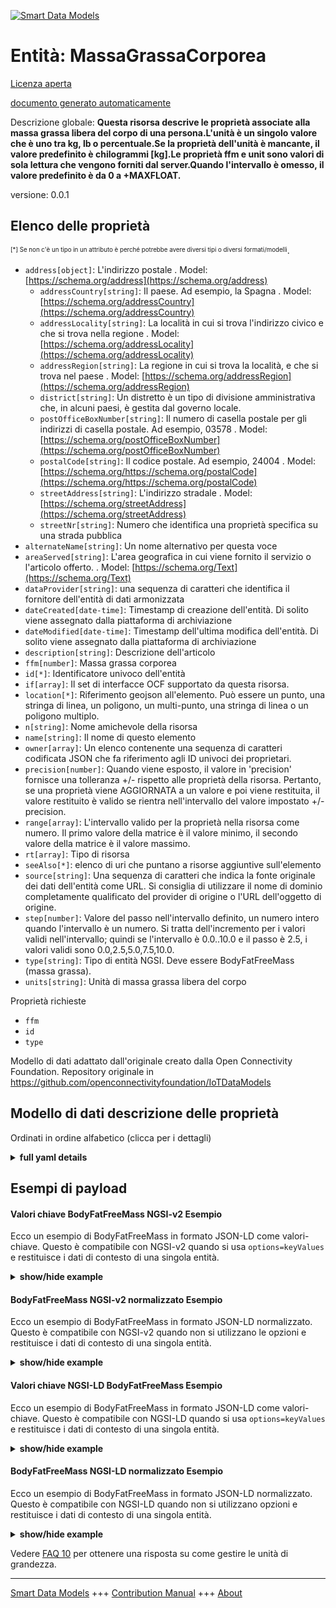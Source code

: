 <!-- 10-Header -->  
[![Smart Data Models](https://smartdatamodels.org/wp-content/uploads/2022/01/SmartDataModels_logo.png "Logo")](https://smartdatamodels.org)  
Entità: MassaGrassaCorporea  
===========================<!-- /10-Header -->  
<!-- 15-License -->  
[Licenza aperta](https://github.com/smart-data-models//dataModel.OCF/blob/master/BodyFatFreeMass/LICENSE.md)  
[documento generato automaticamente](https://docs.google.com/presentation/d/e/2PACX-1vTs-Ng5dIAwkg91oTTUdt8ua7woBXhPnwavZ0FxgR8BsAI_Ek3C5q97Nd94HS8KhP-r_quD4H0fgyt3/pub?start=false&loop=false&delayms=3000#slide=id.gb715ace035_0_60)  
<!-- /15-License -->  
<!-- 20-Description -->  
Descrizione globale: **Questa risorsa descrive le proprietà associate alla massa grassa libera del corpo di una persona.L'unità è un singolo valore che è uno tra kg, lb o percentuale.Se la proprietà dell'unità è mancante, il valore predefinito è chilogrammi [kg].Le proprietà ffm e unit sono valori di sola lettura che vengono forniti dal server.Quando l'intervallo è omesso, il valore predefinito è da 0 a +MAXFLOAT.**  
versione: 0.0.1  
<!-- /20-Description -->  
<!-- 30-PropertiesList -->  

## Elenco delle proprietà  

<sup><sub>[*] Se non c'è un tipo in un attributo è perché potrebbe avere diversi tipi o diversi formati/modelli</sub></sup>.  
- `address[object]`: L'indirizzo postale  . Model: [https://schema.org/address](https://schema.org/address)	- `addressCountry[string]`: Il paese. Ad esempio, la Spagna  . Model: [https://schema.org/addressCountry](https://schema.org/addressCountry)  
	- `addressLocality[string]`: La località in cui si trova l'indirizzo civico e che si trova nella regione  . Model: [https://schema.org/addressLocality](https://schema.org/addressLocality)  
	- `addressRegion[string]`: La regione in cui si trova la località, e che si trova nel paese  . Model: [https://schema.org/addressRegion](https://schema.org/addressRegion)  
	- `district[string]`: Un distretto è un tipo di divisione amministrativa che, in alcuni paesi, è gestita dal governo locale.    
	- `postOfficeBoxNumber[string]`: Il numero di casella postale per gli indirizzi di casella postale. Ad esempio, 03578  . Model: [https://schema.org/postOfficeBoxNumber](https://schema.org/postOfficeBoxNumber)  
	- `postalCode[string]`: Il codice postale. Ad esempio, 24004  . Model: [https://schema.org/https://schema.org/postalCode](https://schema.org/https://schema.org/postalCode)  
	- `streetAddress[string]`: L'indirizzo stradale  . Model: [https://schema.org/streetAddress](https://schema.org/streetAddress)  
	- `streetNr[string]`: Numero che identifica una proprietà specifica su una strada pubblica    
- `alternateName[string]`: Un nome alternativo per questa voce  - `areaServed[string]`: L'area geografica in cui viene fornito il servizio o l'articolo offerto.  . Model: [https://schema.org/Text](https://schema.org/Text)- `dataProvider[string]`: una sequenza di caratteri che identifica il fornitore dell'entità di dati armonizzata  - `dateCreated[date-time]`: Timestamp di creazione dell'entità. Di solito viene assegnato dalla piattaforma di archiviazione  - `dateModified[date-time]`: Timestamp dell'ultima modifica dell'entità. Di solito viene assegnato dalla piattaforma di archiviazione  - `description[string]`: Descrizione dell'articolo  - `ffm[number]`: Massa grassa corporea  - `id[*]`: Identificatore univoco dell'entità  - `if[array]`: Il set di interfacce OCF supportato da questa risorsa.  - `location[*]`: Riferimento geojson all'elemento. Può essere un punto, una stringa di linea, un poligono, un multi-punto, una stringa di linea o un poligono multiplo.  - `n[string]`: Nome amichevole della risorsa  - `name[string]`: Il nome di questo elemento  - `owner[array]`: Un elenco contenente una sequenza di caratteri codificata JSON che fa riferimento agli ID univoci dei proprietari.  - `precision[number]`: Quando viene esposto, il valore in 'precision' fornisce una tolleranza +/- rispetto alle proprietà della risorsa. Pertanto, se una proprietà viene AGGIORNATA a un valore e poi viene restituita, il valore restituito è valido se rientra nell'intervallo del valore impostato +/- precision.  - `range[array]`: L'intervallo valido per la proprietà nella risorsa come numero. Il primo valore della matrice è il valore minimo, il secondo valore della matrice è il valore massimo.  - `rt[array]`: Tipo di risorsa  - `seeAlso[*]`: elenco di uri che puntano a risorse aggiuntive sull'elemento  - `source[string]`: Una sequenza di caratteri che indica la fonte originale dei dati dell'entità come URL. Si consiglia di utilizzare il nome di dominio completamente qualificato del provider di origine o l'URL dell'oggetto di origine.  - `step[number]`: Valore del passo nell'intervallo definito, un numero intero quando l'intervallo è un numero.  Si tratta dell'incremento per i valori validi nell'intervallo; quindi se l'intervallo è 0.0..10.0 e il passo è 2.5, i valori validi sono 0.0,2.5,5.0,7.5,10.0.  - `type[string]`: Tipo di entità NGSI. Deve essere BodyFatFreeMass (massa grassa).  - `units[string]`: Unità di massa grassa libera del corpo  <!-- /30-PropertiesList -->  
<!-- 35-RequiredProperties -->  
Proprietà richieste  
- `ffm`  - `id`  - `type`  <!-- /35-RequiredProperties -->  
<!-- 40-RequiredProperties -->  
Modello di dati adattato dall'originale creato dalla Open Connectivity Foundation. Repository originale in https://github.com/openconnectivityfoundation/IoTDataModels  
<!-- /40-RequiredProperties -->  
<!-- 50-DataModelHeader -->  
## Modello di dati descrizione delle proprietà  
Ordinati in ordine alfabetico (clicca per i dettagli)  
<!-- /50-DataModelHeader -->  
<!-- 60-ModelYaml -->  
<details><summary><strong>full yaml details</strong></summary>    
```yaml  
BodyFatFreeMass:    
  description: 'This Resource describes the Properties associated with a person''s body fat free mass.The unit is a single value that is one of kg, lb or percent.If the unit Property is missing the default is kilograms [kg].The ffm and unit Properties are read-only values that are provided by the Server.When range is omitted the default is 0 to +MAXFLOAT.'    
  properties:    
    address:    
      description: The mailing address    
      properties:    
        addressCountry:    
          description: 'The country. For example, Spain'    
          type: string    
          x-ngsi:    
            model: https://schema.org/addressCountry    
            type: Property    
        addressLocality:    
          description: 'The locality in which the street address is, and which is in the region'    
          type: string    
          x-ngsi:    
            model: https://schema.org/addressLocality    
            type: Property    
        addressRegion:    
          description: 'The region in which the locality is, and which is in the country'    
          type: string    
          x-ngsi:    
            model: https://schema.org/addressRegion    
            type: Property    
        district:    
          description: 'A district is a type of administrative division that, in some countries, is managed by the local government'    
          type: string    
          x-ngsi:    
            type: Property    
        postOfficeBoxNumber:    
          description: 'The post office box number for PO box addresses. For example, 03578'    
          type: string    
          x-ngsi:    
            model: https://schema.org/postOfficeBoxNumber    
            type: Property    
        postalCode:    
          description: 'The postal code. For example, 24004'    
          type: string    
          x-ngsi:    
            model: https://schema.org/https://schema.org/postalCode    
            type: Property    
        streetAddress:    
          description: The street address    
          type: string    
          x-ngsi:    
            model: https://schema.org/streetAddress    
            type: Property    
        streetNr:    
          description: Number identifying a specific property on a public street    
          type: string    
          x-ngsi:    
            type: Property    
      type: object    
      x-ngsi:    
        model: https://schema.org/address    
        type: Property    
    alternateName:    
      description: An alternative name for this item    
      type: string    
      x-ngsi:    
        type: Property    
    areaServed:    
      description: The geographic area where a service or offered item is provided    
      type: string    
      x-ngsi:    
        model: https://schema.org/Text    
        type: Property    
    dataProvider:    
      description: A sequence of characters identifying the provider of the harmonised data entity    
      type: string    
      x-ngsi:    
        type: Property    
    dateCreated:    
      description: Entity creation timestamp. This will usually be allocated by the storage platform    
      format: date-time    
      type: string    
      x-ngsi:    
        type: Property    
    dateModified:    
      description: Timestamp of the last modification of the entity. This will usually be allocated by the storage platform    
      format: date-time    
      type: string    
      x-ngsi:    
        type: Property    
    description:    
      description: A description of this item    
      type: string    
      x-ngsi:    
        type: Property    
    ffm:    
      description: Body fat free mass    
      minimum: 0.0    
      readOnly: true    
      type: number    
      x-ngsi:    
        type: Property    
    id:    
      anyOf:    
        - description: Identifier format of any NGSI entity    
          maxLength: 256    
          minLength: 1    
          pattern: ^[\w\-\.\{\}\$\+\*\[\]`|~^@!,:\\]+$    
          type: string    
          x-ngsi:    
            type: Property    
        - description: Identifier format of any NGSI entity    
          format: uri    
          type: string    
          x-ngsi:    
            type: Property    
      description: Unique identifier of the entity    
      x-ngsi:    
        type: Property    
    if:    
      description: The OCF Interface set supported by this Resource    
      items:    
        enum:    
          - oic.if.s    
          - oic.if.baseline    
        maxLength: 64    
        type: string    
      minItems: 1    
      readOnly: true    
      type: array    
      uniqueItems: true    
      x-ngsi:    
        type: Property    
    location:    
      description: 'Geojson reference to the item. It can be Point, LineString, Polygon, MultiPoint, MultiLineString or MultiPolygon'    
      oneOf:    
        - description: Geojson reference to the item. Point    
          properties:    
            bbox:    
              items:    
                type: number    
              minItems: 4    
              type: array    
            coordinates:    
              items:    
                type: number    
              minItems: 2    
              type: array    
            type:    
              enum:    
                - Point    
              type: string    
          required:    
            - type    
            - coordinates    
          title: GeoJSON Point    
          type: object    
          x-ngsi:    
            type: GeoProperty    
        - description: Geojson reference to the item. LineString    
          properties:    
            bbox:    
              items:    
                type: number    
              minItems: 4    
              type: array    
            coordinates:    
              items:    
                items:    
                  type: number    
                minItems: 2    
                type: array    
              minItems: 2    
              type: array    
            type:    
              enum:    
                - LineString    
              type: string    
          required:    
            - type    
            - coordinates    
          title: GeoJSON LineString    
          type: object    
          x-ngsi:    
            type: GeoProperty    
        - description: Geojson reference to the item. Polygon    
          properties:    
            bbox:    
              items:    
                type: number    
              minItems: 4    
              type: array    
            coordinates:    
              items:    
                items:    
                  items:    
                    type: number    
                  minItems: 2    
                  type: array    
                minItems: 4    
                type: array    
              type: array    
            type:    
              enum:    
                - Polygon    
              type: string    
          required:    
            - type    
            - coordinates    
          title: GeoJSON Polygon    
          type: object    
          x-ngsi:    
            type: GeoProperty    
        - description: Geojson reference to the item. MultiPoint    
          properties:    
            bbox:    
              items:    
                type: number    
              minItems: 4    
              type: array    
            coordinates:    
              items:    
                items:    
                  type: number    
                minItems: 2    
                type: array    
              type: array    
            type:    
              enum:    
                - MultiPoint    
              type: string    
          required:    
            - type    
            - coordinates    
          title: GeoJSON MultiPoint    
          type: object    
          x-ngsi:    
            type: GeoProperty    
        - description: Geojson reference to the item. MultiLineString    
          properties:    
            bbox:    
              items:    
                type: number    
              minItems: 4    
              type: array    
            coordinates:    
              items:    
                items:    
                  items:    
                    type: number    
                  minItems: 2    
                  type: array    
                minItems: 2    
                type: array    
              type: array    
            type:    
              enum:    
                - MultiLineString    
              type: string    
          required:    
            - type    
            - coordinates    
          title: GeoJSON MultiLineString    
          type: object    
          x-ngsi:    
            type: GeoProperty    
        - description: Geojson reference to the item. MultiLineString    
          properties:    
            bbox:    
              items:    
                type: number    
              minItems: 4    
              type: array    
            coordinates:    
              items:    
                items:    
                  items:    
                    items:    
                      type: number    
                    minItems: 2    
                    type: array    
                  minItems: 4    
                  type: array    
                type: array    
              type: array    
            type:    
              enum:    
                - MultiPolygon    
              type: string    
          required:    
            - type    
            - coordinates    
          title: GeoJSON MultiPolygon    
          type: object    
          x-ngsi:    
            type: GeoProperty    
      x-ngsi:    
        type: GeoProperty    
    n:    
      description: Friendly name of the Resource    
      maxLength: 64    
      readOnly: true    
      type: string    
      x-ngsi:    
        type: Property    
    name:    
      description: The name of this item    
      type: string    
      x-ngsi:    
        type: Property    
    owner:    
      description: A List containing a JSON encoded sequence of characters referencing the unique Ids of the owner(s)    
      items:    
        anyOf:    
          - description: Identifier format of any NGSI entity    
            maxLength: 256    
            minLength: 1    
            pattern: ^[\w\-\.\{\}\$\+\*\[\]`|~^@!,:\\]+$    
            type: string    
            x-ngsi:    
              type: Property    
          - description: Identifier format of any NGSI entity    
            format: uri    
            type: string    
            x-ngsi:    
              type: Property    
        description: Unique identifier of the entity    
        x-ngsi:    
          type: Property    
      type: array    
      x-ngsi:    
        type: Property    
    precision:    
      description: 'When exposed the value in ''precision'' provides a +/- tolerance against the Properties in the Resource. Thus if a Property is UPDATED to a value and that Property then RETRIEVED, the RETRIEVED value is valid if in the range of the set value +/- precision'    
      readOnly: true    
      type: number    
      x-ngsi:    
        type: Property    
    range:    
      description: 'The valid range for the Property in the Resource as a number. The first value in the array is the minimum value, the second value in the array is the maximum value'    
      items:    
        type: number    
      maxItems: 2    
      minItems: 2    
      readOnly: true    
      type: array    
      x-ngsi:    
        type: Property    
    rt:    
      description: Resource Type    
      items:    
        enum:    
          - oic.r.body.ffm    
        maxLength: 64    
        type: string    
      minItems: 1    
      readOnly: true    
      type: array    
      uniqueItems: true    
      x-ngsi:    
        type: Property    
    seeAlso:    
      description: list of uri pointing to additional resources about the item    
      oneOf:    
        - items:    
            format: uri    
            type: string    
          minItems: 1    
          type: array    
        - format: uri    
          type: string    
      x-ngsi:    
        type: Property    
    source:    
      description: 'A sequence of characters giving the original source of the entity data as a URL. Recommended to be the fully qualified domain name of the source provider, or the URL to the source object'    
      type: string    
      x-ngsi:    
        type: Property    
    step:    
      description: 'Step value across the defined range an integer when the range is a number.  This is the increment for valid values across the range; so if range is 0.0..10.0 and step is 2.5 then valid values are 0.0,2.5,5.0,7.5,10.0'    
      readOnly: true    
      type: number    
      x-ngsi:    
        type: Property    
    type:    
      description: NGSI entity type. It has to be BodyFatFreeMass    
      enum:    
        - BodyFatFreeMass    
      type: string    
      x-ngsi:    
        type: Property    
    units:    
      default: kg    
      description: Body fat free mass units    
      enum:    
        - kg    
        - lb    
        - percent    
      readOnly: true    
      type: string    
      x-ngsi:    
        type: Property    
  required:    
    - ffm    
    - id    
    - type    
  type: object    
  x-derived-from: https://raw.githubusercontent.com/openconnectivityfoundation/IoTDataModels/master/BodyFatFreeMassResURI.swagger.json    
  x-disclaimer: 'Redistribution and use in source and binary forms, with or without modification, are permitted  provided that the license conditions are met. Copyleft (c) 2022 Contributors to Smart Data Models Program'    
  x-license-url: https://github.com/smart-data-models/dataModel.OCF/blob/master/BodyFatFreeMass/LICENSE.md    
  x-model-schema: https://smart-data-models.github.io/dataModel.OCF/BodyFatFreeMass/schema.json    
  x-model-tags: OCF    
  x-version: 0.0.1    
```  
</details>    
<!-- /60-ModelYaml -->  
<!-- 70-MiddleNotes -->  
<!-- /70-MiddleNotes -->  
<!-- 80-Examples -->  
## Esempi di payload  
#### Valori chiave BodyFatFreeMass NGSI-v2 Esempio  
Ecco un esempio di BodyFatFreeMass in formato JSON-LD come valori-chiave. Questo è compatibile con NGSI-v2 quando si usa `options=keyValues` e restituisce i dati di contesto di una singola entità.  
<details><summary><strong>show/hide example</strong></summary>    
```json  
{  
    "id": "urn:ngsi-ld:BodyFatFreeMass:id:OITA:84015603",  
    "dateCreated": "2008-01-28T11:50:42Z",  
    "dateModified": "1989-08-09T09:52:36Z",  
    "source": "Until movie deal million. West course newspaper rest player stand scene. S",  
    "name": "Thing town nor fine specific anyone mind. Pattern really cost film others fund office.",  
    "alternateName": "Eat skin conference charge born sometimes night ",  
    "description": "Little everything later study accept pretty. Above claim attack take part color big. Turn television determine fire old.",  
    "dataProvider": "A scientist such kitchen people song our. Building night risk imagine. We particularly conference mother unit.",  
    "owner": [  
        "urn:ngsi-ld:BodyFatFreeMass:items:JOUM:77326907",  
        "urn:ngsi-ld:BodyFatFreeMass:items:QQGB:73829140"  
    ],  
    "seeAlso": [  
        "urn:ngsi-ld:BodyFatFreeMass:items:LGBL:55154773"  
    ],  
    "location": {  
        "type": "Point",  
        "coordinates": [  
            20.177127,  
            89.726082  
        ]  
    },  
    "address": {  
        "streetAddress": "Method city material energy evidence second.",  
        "addressLocality": "Argue certainly skill and consumer save. Lay those me yea",  
        "addressRegion": "Scene top image office. Quality save off pretty decide. Special oil deal.",  
        "addressCountry": "Away their when and hope. Use cultural campaign bank. I trial life offer visit cover.",  
        "postalCode": "Subject learn administration church wish rich. Relationship au",  
        "postOfficeBoxNumber": "Outside difficult adult south. Store data past analysis idea hot system. Year after side machine apply food. Safe too strong whole.",  
        "streetNr": "Month card television machine same speech thought save. High nice couple throw respond thousand might. Third appear grow simply water you.",  
        "district": "Break particular entire response participant bank. Operation window floor wind member responsibility. Bag investment hand answer position coll"  
    },  
    "areaServed": "Development culture federal draw animal fish level central. Table main seat want assume. Raise mil",  
    "rt": [  
        "oic.r.body.ffm"  
    ],  
    "ffm": 911.0,  
    "units": "percent",  
    "range": [  
        77.7,  
        206.6  
    ],  
    "step": 540.2,  
    "precision": 989.8,  
    "n": "Run probably certainly.",  
    "if": [  
        "oic.if.s"  
    ],  
    "type": "BodyFatFreeMass"  
}  
```  
</details>  
#### BodyFatFreeMass NGSI-v2 normalizzato Esempio  
Ecco un esempio di BodyFatFreeMass in formato JSON-LD normalizzato. Questo è compatibile con NGSI-v2 quando non si utilizzano le opzioni e restituisce i dati di contesto di una singola entità.  
<details><summary><strong>show/hide example</strong></summary>    
```json  
{  
    "id": "urn:ngsi-ld:BodyFatFreeMass:id:OITA:84015603",  
    "dateCreated": {  
        "type": "DateTime",  
        "value": "2008-01-28T11:50:42Z"  
    },  
    "dateModified": {  
        "type": "DateTime",  
        "value": "1989-08-09T09:52:36Z"  
    },  
    "source": {  
        "type": "Text",  
        "value": "Until movie deal million. West course newspaper rest player stand scene. S"  
    },  
    "name": {  
        "type": "Text",  
        "value": "Thing town nor fine specific anyone mind. Pattern really cost film others fund office."  
    },  
    "alternateName": {  
        "type": "Text",  
        "value": "Eat skin conference charge born sometimes night "  
    },  
    "description": {  
        "type": "Text",  
        "value": "Little everything later study accept pretty. Above claim attack take part color big. Turn television determine fire old."  
    },  
    "dataProvider": {  
        "type": "Text",  
        "value": "A scientist such kitchen people song our. Building night risk imagine. We particularly conference mother unit."  
    },  
    "owner": {  
        "type": "StructuredValue",  
        "value": [  
            "urn:ngsi-ld:BodyFatFreeMass:items:JOUM:77326907",  
            "urn:ngsi-ld:BodyFatFreeMass:items:QQGB:73829140"  
        ]  
    },  
    "seeAlso": {  
        "type": "StructuredValue",  
        "value": [  
            "urn:ngsi-ld:BodyFatFreeMass:items:LGBL:55154773"  
        ]  
    },  
    "location": {  
        "type": "geo:json",  
        "value": {  
            "type": "Point",  
            "coordinates": [  
                20.177127,  
                89.726082  
            ]  
        }  
    },  
    "address": {  
        "type": "StructuredValue",  
        "value": {  
            "streetAddress": "Method city material energy evidence second.",  
            "addressLocality": "Argue certainly skill and consumer save. Lay those me yea",  
            "addressRegion": "Scene top image office. Quality save off pretty decide. Special oil deal.",  
            "addressCountry": "Away their when and hope. Use cultural campaign bank. I trial life offer visit cover.",  
            "postalCode": "Subject learn administration church wish rich. Relationship au",  
            "postOfficeBoxNumber": "Outside difficult adult south. Store data past analysis idea hot system. Year after side machine apply food. Safe too strong whole.",  
            "streetNr": "Month card television machine same speech thought save. High nice couple throw respond thousand might. Third appear grow simply water you.",  
            "district": "Break particular entire response participant bank. Operation window floor wind member responsibility. Bag investment hand answer position coll"  
        }  
    },  
    "areaServed": {  
        "type": "Text",  
        "value": "Development culture federal draw animal fish level central. Table main seat want assume. Raise mil"  
    },  
    "rt": {  
        "type": "StructuredValue",  
        "value": [  
            "oic.r.body.ffm"  
        ]  
    },  
    "ffm": {  
        "type": "Number",  
        "value": 911.0  
    },  
    "units": {  
        "type": "Text",  
        "value": "percent"  
    },  
    "range": {  
        "type": "StructuredValue",  
        "value": [  
            77.7,  
            206.6  
        ]  
    },  
    "step": {  
        "type": "Number",  
        "value": 540.2  
    },  
    "precision": {  
        "type": "Number",  
        "value": 989.8  
    },  
    "n": {  
        "type": "Text",  
        "value": "Run probably certainly."  
    },  
    "if": {  
        "type": "StructuredValue",  
        "value": [  
            "oic.if.s"  
        ]  
    },  
    "type": "BodyFatFreeMass"  
}  
```  
</details>  
#### Valori chiave NGSI-LD BodyFatFreeMass Esempio  
Ecco un esempio di BodyFatFreeMass in formato JSON-LD come valori-chiave. Questo è compatibile con NGSI-LD quando si usa `options=keyValues` e restituisce i dati di contesto di una singola entità.  
<details><summary><strong>show/hide example</strong></summary>    
```json  
{  
    "id": "urn:ngsi-ld:BodyFatFreeMass:id:OITA:84015603",  
    "dateCreated": "2008-01-28T11:50:42Z",  
    "dateModified": "1989-08-09T09:52:36Z",  
    "source": "Until movie deal million. West course newspaper rest player stand scene. S",  
    "name": "Thing town nor fine specific anyone mind. Pattern really cost film others fund office.",  
    "alternateName": "Eat skin conference charge born sometimes night ",  
    "description": "Little everything later study accept pretty. Above claim attack take part color big. Turn television determine fire old.",  
    "dataProvider": "A scientist such kitchen people song our. Building night risk imagine. We particularly conference mother unit.",  
    "owner": [  
        "urn:ngsi-ld:BodyFatFreeMass:items:JOUM:77326907",  
        "urn:ngsi-ld:BodyFatFreeMass:items:QQGB:73829140"  
    ],  
    "seeAlso": [  
        "urn:ngsi-ld:BodyFatFreeMass:items:LGBL:55154773"  
    ],  
    "location": {  
        "type": "Point",  
        "coordinates": [  
            20.177127,  
            89.726082  
        ]  
    },  
    "address": {  
        "streetAddress": "Method city material energy evidence second.",  
        "addressLocality": "Argue certainly skill and consumer save. Lay those me yea",  
        "addressRegion": "Scene top image office. Quality save off pretty decide. Special oil deal.",  
        "addressCountry": "Away their when and hope. Use cultural campaign bank. I trial life offer visit cover.",  
        "postalCode": "Subject learn administration church wish rich. Relationship au",  
        "postOfficeBoxNumber": "Outside difficult adult south. Store data past analysis idea hot system. Year after side machine apply food. Safe too strong whole.",  
        "streetNr": "Month card television machine same speech thought save. High nice couple throw respond thousand might. Third appear grow simply water you.",  
        "district": "Break particular entire response participant bank. Operation window floor wind member responsibility. Bag investment hand answer position coll"  
    },  
    "areaServed": "Development culture federal draw animal fish level central. Table main seat want assume. Raise mil",  
    "rt": [  
        "oic.r.body.ffm"  
    ],  
    "ffm": 911.0,  
    "units": "percent",  
    "range": [  
        77.7,  
        206.6  
    ],  
    "step": 540.2,  
    "precision": 989.8,  
    "n": "Run probably certainly.",  
    "if": [  
        "oic.if.s"  
    ],  
    "type": "BodyFatFreeMass",  
    "@context": [  
        "https://smartdatamodels.org/context.jsonld"  
    ]  
}  
```  
</details>  
#### BodyFatFreeMass NGSI-LD normalizzato Esempio  
Ecco un esempio di BodyFatFreeMass in formato JSON-LD normalizzato. Questo è compatibile con NGSI-LD quando non si utilizzano opzioni e restituisce i dati di contesto di una singola entità.  
<details><summary><strong>show/hide example</strong></summary>    
```json  
{  
    "id": "urn:ngsi-ld:BodyFatFreeMass:id:OITA:84015603",  
    "dateCreated": {  
        "type": "Property",  
        "value": {  
            "@type": "DateTime",  
            "@value": "2008-01-28T11:50:42Z"  
        }  
    },  
    "dateModified": {  
        "type": "Property",  
        "value": {  
            "@type": "DateTime",  
            "@value": "1989-08-09T09:52:36Z"  
        }  
    },  
    "source": {  
        "type": "Property",  
        "value": "Until movie deal million. West course newspaper rest player stand scene. S"  
    },  
    "name": {  
        "type": "Property",  
        "value": "Thing town nor fine specific anyone mind. Pattern really cost film others fund office."  
    },  
    "alternateName": {  
        "type": "Property",  
        "value": "Eat skin conference charge born sometimes night "  
    },  
    "description": {  
        "type": "Property",  
        "value": "Little everything later study accept pretty. Above claim attack take part color big. Turn television determine fire old."  
    },  
    "dataProvider": {  
        "type": "Property",  
        "value": "A scientist such kitchen people song our. Building night risk imagine. We particularly conference mother unit."  
    },  
    "owner": {  
        "type": "Property",  
        "value": [  
            "urn:ngsi-ld:BodyFatFreeMass:items:JOUM:77326907",  
            "urn:ngsi-ld:BodyFatFreeMass:items:QQGB:73829140"  
        ]  
    },  
    "seeAlso": {  
        "type": "Property",  
        "value": [  
            "urn:ngsi-ld:BodyFatFreeMass:items:LGBL:55154773"  
        ]  
    },  
    "location": {  
        "type": "GeoProperty",  
        "value": {  
            "type": "Point",  
            "coordinates": [  
                20.177127,  
                89.726082  
            ]  
        }  
    },  
    "address": {  
        "type": "Property",  
        "value": {  
            "streetAddress": "Method city material energy evidence second.",  
            "addressLocality": "Argue certainly skill and consumer save. Lay those me yea",  
            "addressRegion": "Scene top image office. Quality save off pretty decide. Special oil deal.",  
            "addressCountry": "Away their when and hope. Use cultural campaign bank. I trial life offer visit cover.",  
            "postalCode": "Subject learn administration church wish rich. Relationship au",  
            "postOfficeBoxNumber": "Outside difficult adult south. Store data past analysis idea hot system. Year after side machine apply food. Safe too strong whole.",  
            "streetNr": "Month card television machine same speech thought save. High nice couple throw respond thousand might. Third appear grow simply water you.",  
            "district": "Break particular entire response participant bank. Operation window floor wind member responsibility. Bag investment hand answer position coll"  
        }  
    },  
    "areaServed": {  
        "type": "Property",  
        "value": "Development culture federal draw animal fish level central. Table main seat want assume. Raise mil"  
    },  
    "rt": {  
        "type": "Property",  
        "value": [  
            "oic.r.body.ffm"  
        ]  
    },  
    "ffm": {  
        "type": "Property",  
        "value": 911.0  
    },  
    "units": {  
        "type": "Property",  
        "value": "percent"  
    },  
    "range": {  
        "type": "Property",  
        "value": [  
            77.7,  
            206.6  
        ]  
    },  
    "step": {  
        "type": "Property",  
        "value": 540.2  
    },  
    "precision": {  
        "type": "Property",  
        "value": 989.8  
    },  
    "n": {  
        "type": "Property",  
        "value": "Run probably certainly."  
    },  
    "if": {  
        "type": "Property",  
        "value": [  
            "oic.if.s"  
        ]  
    },  
    "type": "BodyFatFreeMass",  
    "@context": [  
        "https://smartdatamodels.org/context.jsonld"  
    ]  
}  
```  
</details><!-- /80-Examples -->  
<!-- 90-FooterNotes -->  
<!-- /90-FooterNotes -->  
<!-- 95-Units -->  
Vedere [FAQ 10](https://smartdatamodels.org/index.php/faqs/) per ottenere una risposta su come gestire le unità di grandezza.  
<!-- /95-Units -->  
<!-- 97-LastFooter -->  
---  
[Smart Data Models](https://smartdatamodels.org) +++ [Contribution Manual](https://bit.ly/contribution_manual) +++ [About](https://bit.ly/Introduction_SDM)<!-- /97-LastFooter -->  
